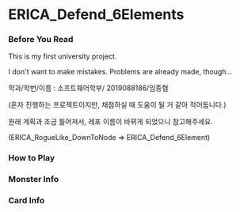 # ERICA_Defend_6Elements
### Before You Read

This is my first university project.

I don't want to make mistakes. Problems are already made, though...

학과/학번/이름 : 소프트웨어학부/ 2019088186/임종협

(혼자 진행하는 프로젝트이지만, 채점하실  때 도움이 될 거 같아 적어둡니다.)

원래 계획과 조금 틀어져서, 레포 이름이 바뀌게 되었으니 참고해주세요.

(ERICA_RogueLike_DownToNode => ERICA_Defend_6Element)

### How to Play


### Monster Info


### Card Info


